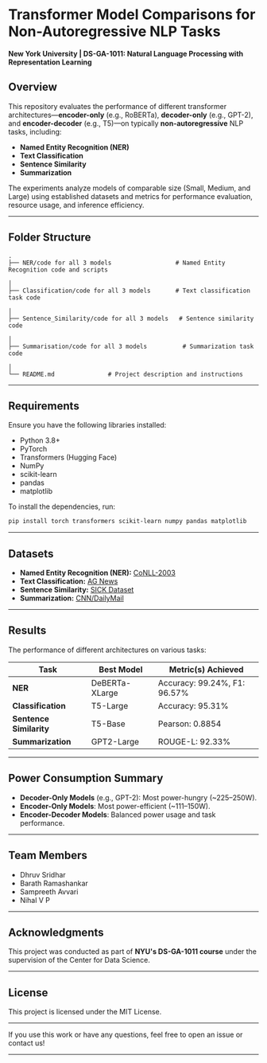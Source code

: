 

# Transformer Model Comparisons for Non-Autoregressive NLP Tasks  

**New York University | DS-GA-1011: Natural Language Processing with Representation Learning**  

## Overview  

This repository evaluates the performance of different transformer architectures—**encoder-only** (e.g., RoBERTa), **decoder-only** (e.g., GPT-2), and **encoder-decoder** (e.g., T5)—on typically **non-autoregressive** NLP tasks, including:  

- **Named Entity Recognition (NER)**  
- **Text Classification**  
- **Sentence Similarity**  
- **Summarization**  

The experiments analyze models of comparable size (Small, Medium, and Large) using established datasets and metrics for performance evaluation, resource usage, and inference efficiency.  

---

## Folder Structure  

```plaintext
.
├── NER/code for all 3 models                  # Named Entity Recognition code and scripts

│
├── Classification/code for all 3 models       # Text classification task code

│
├── Sentence_Similarity/code for all 3 models   # Sentence similarity code

│
├── Summarisation/code for all 3 models          # Summarization task code

│
└── README.md               # Project description and instructions
```

---

## Requirements  

Ensure you have the following libraries installed:

- Python 3.8+  
- PyTorch  
- Transformers (Hugging Face)  
- NumPy  
- scikit-learn  
- pandas  
- matplotlib  

To install the dependencies, run:  
```bash
pip install torch transformers scikit-learn numpy pandas matplotlib
```

---

## Datasets  

- **Named Entity Recognition (NER):** [CoNLL-2003](https://www.clips.uantwerpen.be/conll2003/ner/)  
- **Text Classification:** [AG News](https://www.kaggle.com/datasets/amananandrai/ag-news-classification-dataset)  
- **Sentence Similarity:** [SICK Dataset](http://clic.cimec.unitn.it/composes/sick.html)  
- **Summarization:** [CNN/DailyMail](https://huggingface.co/datasets/cnn_dailymail)  

---


## Results  

The performance of different architectures on various tasks:  

| Task                | Best Model           | Metric(s) Achieved       |  
|---------------------|----------------------|--------------------------|  
| **NER**            | DeBERTa-XLarge       | Accuracy: 99.24%, F1: 96.57% |  
| **Classification**  | T5-Large             | Accuracy: 95.31%         |  
| **Sentence Similarity** | T5-Base            | Pearson: 0.8854          |  
| **Summarization**   | GPT2-Large           | ROUGE-L: 92.33%          |  

---

## Power Consumption Summary  

- **Decoder-Only Models** (e.g., GPT-2): Most power-hungry (~225–250W).  
- **Encoder-Only Models**: Most power-efficient (~111–150W).  
- **Encoder-Decoder Models**: Balanced power usage and task performance.  

---

## Team Members  

- Dhruv Sridhar  
- Barath Ramashankar  
- Sampreeth Avvari  
- Nihal V P  

---

## Acknowledgments  

This project was conducted as part of **NYU's DS-GA-1011 course** under the supervision of the Center for Data Science.  

---  

## License  

This project is licensed under the MIT License.  

---  

If you use this work or have any questions, feel free to open an issue or contact us!  

---  

